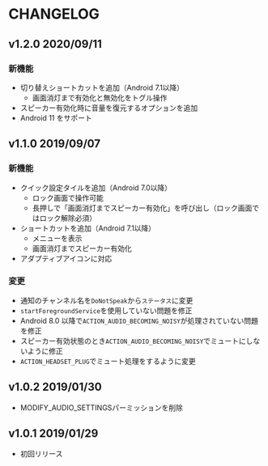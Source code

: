 # CHANGELOG

## v1.2.0 2020/09/11

### 新機能

* 切り替えショートカットを追加（Android 7.1以降）
  * 画面消灯まで有効化と無効化をトグル操作
* スピーカー有効化時に音量を復元するオプションを追加
* Android 11 をサポート

## v1.1.0 2019/09/07

### 新機能

* クイック設定タイルを追加（Android 7.0以降）
  * ロック画面で操作可能
  * 長押しで「画面消灯までスピーカー有効化」を呼び出し（ロック画面ではロック解除必須）
* ショートカットを追加（Android 7.1以降）
  * メニューを表示
  * 画面消灯までスピーカー有効化
* アダプティブアイコンに対応

### 変更

* 通知のチャンネル名を`DoNotSpeak`から`ステータス`に変更
* `startForegroundService`を使用していない問題を修正
* Android 8.0 以降で`ACTION_AUDIO_BECOMING_NOISY`が処理されていない問題を修正
* スピーカー有効状態のとき`ACTION_AUDIO_BECOMING_NOISY`でミュートにしないように修正
* `ACTION_HEADSET_PLUG`でミュート処理をするように変更

## v1.0.2 2019/01/30

* MODIFY_AUDIO_SETTINGSパーミッションを削除

## v1.0.1 2019/01/29

* 初回リリース

